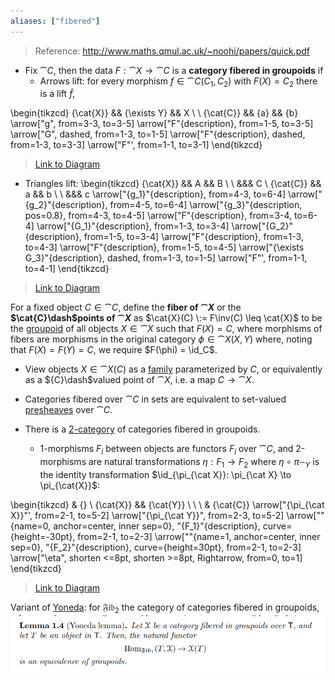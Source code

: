 ```yaml
---
aliases: ["fibered"]
---
```


> Reference: <http://www.maths.qmul.ac.uk/~noohi/papers/quick.pdf>

- Fix $\cat{C}$, then the data $F: \cat{X} \to \cat{C}$ is a **category fibered in groupoids** if 
	- Arrows lift: for every morphism $f\in \cat{C}(C_1, C_2)$ with $F(X) = C_2$ there is a lift $\tilde f$,

\begin{tikzcd}
	{\cat{X}} && {\exists Y} && X \\
	\\
	{\cat{C}} && {a} && {b}
	\arrow["g", from=3-3, to=3-5]
	\arrow["F"{description}, from=1-5, to=3-5]
	\arrow["G", dashed, from=1-3, to=1-5]
	\arrow["F"{description}, dashed, from=1-3, to=3-3]
	\arrow["F"', from=1-1, to=3-1]
\end{tikzcd}

  > [Link to Diagram](https://q.uiver.app/?q=WzAsNixbMCwyLCJcXGNhdHtDfSJdLFsyLDIsIkNfMSJdLFs0LDIsIkNfMiJdLFswLDAsIlxcY2F0e1h9Il0sWzQsMCwiWCJdLFsyLDAsIlxcZXhpc3RzIFkiXSxbMSwyLCJnIl0sWzQsMiwiRiIsMV0sWzUsNCwiRyIsMCx7InN0eWxlIjp7ImJvZHkiOnsibmFtZSI6ImRhc2hlZCJ9fX1dLFs1LDEsIkYiLDEseyJzdHlsZSI6eyJib2R5Ijp7Im5hbWUiOiJkYXNoZWQifX19XSxbMywwLCJGIiwyXV0=)

  - Triangles lift: 
\begin{tikzcd}
	{\cat{X}} && A && B \\
	\\
	&&& C \\
	{\cat{C}} && a && b \\
	\\
	&&& c
	\arrow["{g_1}"{description}, from=4-3, to=6-4]
	\arrow["{g_2}"{description}, from=4-5, to=6-4]
	\arrow["{g_3}"{description, pos=0.8}, from=4-3, to=4-5]
	\arrow["F"{description}, from=3-4, to=6-4]
	\arrow["{G_1}"{description}, from=1-3, to=3-4]
	\arrow["{G_2}"{description}, from=1-5, to=3-4]
	\arrow["F"{description}, from=1-3, to=4-3]
	\arrow["F"{description}, from=1-5, to=4-5]
	\arrow["{\exists G_3}"{description}, dashed, from=1-3, to=1-5]
	\arrow["F"', from=1-1, to=4-1]
\end{tikzcd}

> [Link to Diagram](https://q.uiver.app/?q=WzAsOCxbMyw1LCJjIl0sWzIsMywiYSJdLFs0LDMsImIiXSxbMCwzLCJcXGNhdHtDfSJdLFszLDIsIkMiXSxbMiwwLCJBIl0sWzQsMCwiQiJdLFswLDAsIlxcY2F0e1h9Il0sWzEsMCwiZ18xIiwxXSxbMiwwLCJnXzIiLDFdLFsxLDIsImdfMyIsMSx7ImxhYmVsX3Bvc2l0aW9uIjo4MH1dLFs0LDAsIkYiLDFdLFs1LDQsIkdfMSIsMV0sWzYsNCwiR18yIiwxXSxbNSwxLCJGIiwxXSxbNiwyLCJGIiwxXSxbNSw2LCJcXGV4aXN0cyBHXzMiLDEseyJzdHlsZSI6eyJib2R5Ijp7Im5hbWUiOiJkYXNoZWQifX19XSxbNywzLCJGIiwyXV0=)


For a fixed object $C\in \cat{C}$, define the **fiber of $\cat{X}$** or the **$\cat{C}\dash$points of $\cat{X}$** as $\cat{X}(C) \:= F\inv(C) \leq \cat{X}$ to be the [groupoid](groupoid.md) of all objects $X\in \cat{X}$ such that $F(X) = C$, where morphisms of fibers are morphisms in the original category $\phi\in \cat{X}(X, Y)$ where, noting that $F(X) = F(Y) = C$, we require $F(\phi) = \id_C$.

- View objects $X\in \cat{X}(C)$ as a [family](family) parameterized by $C$, or equivalently as a ${C}\dash$valued point of $\cat{X}$, i.e. a map $C\to \cat{X}$.

- Categories fibered over $\cat{C}$ in sets are equivalent to set-valued [presheaves](presheaves) over $\cat{C}$.


- There is a [2-category](2-category) of categories fibered in groupoids.

  - 1-morphisms $F_i$ between objects are functors $F_i$ over $\cat{C}$, and 2-morphisms are natural transformations $\eta: F_1 \to F_2$ where $\eta \circ \pi_{\cat Y}$ is the identity transformation $\id_{\pi_{\cat X}}: \pi_{\cat X} \to \pi_{\cat{X}}$:

\begin{tikzcd}
	& {} \\
	{\cat{X}} && {\cat{Y}} \\
	\\
	\\
	& {\cat{C}}
	\arrow["{\pi_{\cat X}}"', from=2-1, to=5-2]
	\arrow["{\pi_{\cat Y}}", from=2-3, to=5-2]
	\arrow[""{name=0, anchor=center, inner sep=0}, "{F_1}"{description}, curve={height=-30pt}, from=2-1, to=2-3]
	\arrow[""{name=1, anchor=center, inner sep=0}, "{F_2}"{description}, curve={height=30pt}, from=2-1, to=2-3]
	\arrow["\eta", shorten <=8pt, shorten >=8pt, Rightarrow, from=0, to=1]
\end{tikzcd}

> [Link to Diagram](https://q.uiver.app/?q=WzAsNCxbMCwxLCJcXGNhdHtYfSJdLFsyLDEsIlxcY2F0e1l9Il0sWzEsNCwiXFxjYXR7Q30iXSxbMSwwXSxbMCwyLCJcXHBpX3tcXGNhdCBYfSIsMl0sWzEsMiwiXFxwaV97XFxjYXQgWX0iXSxbMCwxLCJGXzEiLDEseyJjdXJ2ZSI6LTV9XSxbMCwxLCJGXzIiLDEseyJjdXJ2ZSI6NX1dLFs2LDcsIlxcZXRhIiwwLHsic2hvcnRlbiI6eyJzb3VyY2UiOjIwLCJ0YXJnZXQiOjIwfX1dXQ==)



Variant of [Yoneda](Yoneda%20lemma.md): for $\mathfrak{Fib}_2$ the category of categories fibered in groupoids, 
![](../attachments/Pasted%20image%2020210511204947.png)